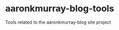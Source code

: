 aaronkmurray-blog-tools
=======================

Tools related to the aaronkmurray-blog site project